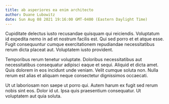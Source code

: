 ```yaml
---
title: ab asperiores ea enim architecto
author: Duane Lubowitz
date: Sun Aug 08 2021 19:16:00 GMT-0400 (Eastern Daylight Time)
---
```

Cupiditate delectus iusto recusandae quisquam qui reiciendis. Voluptatum id expedita nemo in ad et nostrum facilis est. Qui sed porro et et atque esse. Fugit consequuntur cumque exercitationem repudiandae necessitatibus rerum dicta placeat aut. Voluptatem iusto provident.

 Temporibus rerum tenetur voluptate. Doloribus necessitatibus aut necessitatibus consequatur adipisci eaque et sequi. Aliquid et dicta amet. Quis dolorem in eos incidunt unde veniam. Velit cumque soluta non. Nulla rerum est alias et aliquam neque consectetur dignissimos occaecati.

 Ut ut laboriosam non saepe ut porro qui. Autem harum ex fugit sed rerum nobis sint eos. Dolor id ut. Ipsa quis praesentium consequatur. Ut voluptatem aut quia soluta.